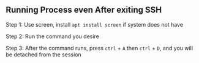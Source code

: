 Running Process even After exiting SSH
---
Step 1:
Use screen, install `apt install screen` if system does not have

Step 2:
Run the command you desire

Step 3:
After the command runs, press `ctrl` + `A` then `ctrl` + `D`, and you will be detached from the session 
